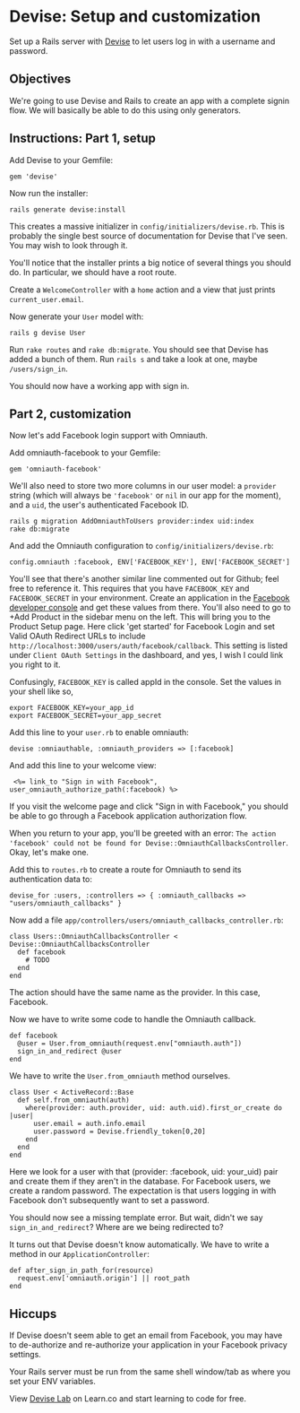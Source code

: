 # Devise: Setup and customization

Set up a Rails server with [Devise] to let users log in with a username and password.

## Objectives

We're going to use Devise and Rails to create an app with a complete signin flow. We will basically be able to do this using only generators.

## Instructions: Part 1, setup

Add Devise to your Gemfile:

    gem 'devise'

Now run the installer:

    rails generate devise:install

This creates a massive initializer in `config/initializers/devise.rb`. This is probably the single best source of documentation for Devise that I've seen. You may wish to look through it.

You'll notice that the installer prints a big notice of several things you should do. In particular, we should have a root route.

Create a `WelcomeController` with a `home` action and a view that just prints `current_user.email`.

Now generate your `User` model with:

    rails g devise User

Run `rake routes` and `rake db:migrate`. You should see that Devise has added a bunch of them. Run `rails s` and take a look at one, maybe `/users/sign_in`.

You should now have a working app with sign in.

## Part 2, customization

Now let's add Facebook login support with Omniauth.

Add omniauth-facebook to your Gemfile:

    gem 'omniauth-facebook'

We'll also need to store two more columns in our user model: a `provider` string (which will always be `'facebook'` or `nil` in our app for the moment), and a `uid`, the user's authenticated Facebook ID.

    rails g migration AddOmniauthToUsers provider:index uid:index
    rake db:migrate

And add the Omniauth configuration to `config/initializers/devise.rb`:

    config.omniauth :facebook, ENV['FACEBOOK_KEY'], ENV['FACEBOOK_SECRET']

You'll see that there's another similar line commented out for Github; feel free to reference it. This requires that you have `FACEBOOK_KEY` and `FACEBOOK_SECRET` in your environment. Create an application in the [Facebook developer console][fbdev] and get these values from there. You'll also need to go to +Add Product in the sidebar menu on the left. This will bring you to the Product Setup page. Here click 'get started' for Facebook Login and set Valid OAuth Redirect URLs to include `http://localhost:3000/users/auth/facebook/callback`. This setting is listed under `Client OAuth Settings` in the dashboard, and yes, I wish I could link you right to it.

Confusingly, `FACEBOOK_KEY` is called appId in the console. Set the values in your shell like so,

    export FACEBOOK_KEY=your_app_id
    export FACEBOOK_SECRET=your_app_secret

Add this line to your `user.rb` to enable omniauth:

    devise :omniauthable, :omniauth_providers => [:facebook]

And add this line to your welcome view:

     <%= link_to "Sign in with Facebook", user_omniauth_authorize_path(:facebook) %>

If you visit the welcome page and click "Sign in with Facebook," you should be able to go through a Facebook application authorization flow.

When you return to your app, you'll be greeted with an error: `The action 'facebook' could not be found for Devise::OmniauthCallbacksController`. Okay, let's make one.

Add this to `routes.rb` to create a route for Omniauth to send its authentication data to:

    devise_for :users, :controllers => { :omniauth_callbacks => "users/omniauth_callbacks" }

Now add a file `app/controllers/users/omniauth_callbacks_controller.rb`:

    class Users::OmniauthCallbacksController < Devise::OmniauthCallbacksController
      def facebook
        # TODO
      end
    end

The action should have the same name as the provider. In this case, Facebook.

Now we have to write some code to handle the Omniauth callback.

    def facebook
      @user = User.from_omniauth(request.env["omniauth.auth"])
      sign_in_and_redirect @user      
    end

We have to write the `User.from_omniauth` method ourselves.

    class User < ActiveRecord::Base
      def self.from_omniauth(auth)
        where(provider: auth.provider, uid: auth.uid).first_or_create do |user|
          user.email = auth.info.email
          user.password = Devise.friendly_token[0,20]
        end      
      end
    end

Here we look for a user with that (provider: :facebook, uid: your_uid) pair and create them if they aren't in the database. For Facebook users, we create a random password. The expectation is that users logging in with Facebook don't subsequently want to set a password.

You should now see a missing template error. But wait, didn't we say `sign_in_and_redirect`? Where are we being redirected to?

It turns out that Devise doesn't know automatically. We have to write a method in our `ApplicationController`:

    def after_sign_in_path_for(resource)
      request.env['omniauth.origin'] || root_path
    end

## Hiccups

If Devise doesn't seem able to get an email from Facebook, you may have to de-authorize and re-authorize your application in your Facebook privacy settings.

Your Rails server must be run from the same shell window/tab as where you set your ENV variables.

[Devise]: https://github.com/plataformatec/devise
[fbdev]: https://developer.facebook.com

<p data-visibility='hidden'>View <a href='https://learn.co/lessons/devise_lab'>Devise Lab</a> on Learn.co and start learning to code for free.</p>
